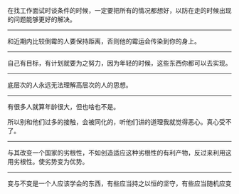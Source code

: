 在找工作面试时谈条件的时候，一定要把所有的情况都想好，以防在走的时候出现的问题能够更好的解决。
___
和近期内比较倒霉的人要保持距离，否则他的霉运会传染到你的身上。
___
自己有目标，有计划就要为之努力，因为年轻的时候，这些东西你都可以去实现。
___
底层次的人永远无法理解高层次的人的思想。
___
有很多人就算年龄很大，但也啥也不是。

所以别和他们过多的接触，会被同化的，听他们讲的道理我就觉得恶心。真心受不了。
___
与其改变一个国家的劣根性，不如创造适应这种劣根性的有利产物，反过来利用这用劣根性。使劣势变为优势。
___
变与不变是一个人应该学会的东西，有些应当持之以恒的坚守，有些应当随机应变